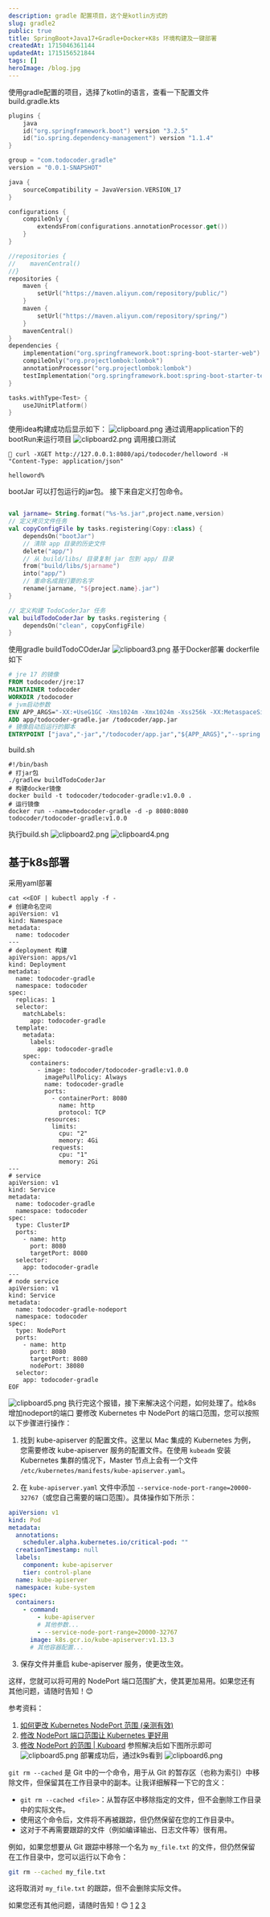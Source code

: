 ```yaml
---
description: gradle 配置项目，这个是kotlin方式的
slug: gradle2
public: true
title: SpringBoot+Java17+Gradle+Docker+K8s 环境构建及一键部署
createdAt: 1715046361144
updatedAt: 1715156521844
tags: []
heroImage: /blog.jpg
---
```

使用gradle配置的项目，选择了kotlin的语言，查看一下配置文件
build.gradle.kts
```kotlin
plugins {
    java
    id("org.springframework.boot") version "3.2.5"
    id("io.spring.dependency-management") version "1.1.4"
}

group = "com.todocoder.gradle"
version = "0.0.1-SNAPSHOT"

java {
    sourceCompatibility = JavaVersion.VERSION_17
}

configurations {
    compileOnly {
        extendsFrom(configurations.annotationProcessor.get())
    }
}

//repositories {
//    mavenCentral()
//}
repositories {
    maven {
        setUrl("https://maven.aliyun.com/repository/public/")
    }
    maven {
        setUrl("https://maven.aliyun.com/repository/spring/")
    }
    mavenCentral()
}
dependencies {
    implementation("org.springframework.boot:spring-boot-starter-web")
    compileOnly("org.projectlombok:lombok")
    annotationProcessor("org.projectlombok:lombok")
    testImplementation("org.springframework.boot:spring-boot-starter-test")
}

tasks.withType<Test> {
    useJUnitPlatform()
}

```
使用idea构建成功后显示如下：
![clipboard.png](/posts/gradle2_clipboard-png.png)
通过调用application下的bootRun来运行项目
![clipboard2.png](/posts/gradle2_clipboard2-png.png)
调用接口测试
```shell
 curl -XGET http://127.0.0.1:8080/api/todocoder/helloword -H "Content-Type: application/json"

helloword%          
```
bootJar 可以打包运行的jar包。
接下来自定义打包命令。
```kotlin

val jarname= String.format("%s-%s.jar",project.name,version)
// 定义拷贝文件任务
val copyConfigFile by tasks.registering(Copy::class) {
    dependsOn("bootJar")
    // 清除 app 目录的历史文件
    delete("app/")
    // 从 build/libs/ 目录复制 jar 包到 app/ 目录
    from("build/libs/$jarname")
    into("app/")
    // 重命名成我们要的名字
    rename(jarname, "${project.name}.jar")
}

// 定义构建 TodoCoderJar 任务
val buildTodoCoderJar by tasks.registering {
    dependsOn("clean", copyConfigFile)
}
```
使用gradle buildTodoCOderJar
![clipboard3.png](/posts/gradle2_clipboard3-png.png)
基于Docker部署
dockerfile如下
```dockerfile
# jre 17 的镜像
FROM todocoder/jre:17
MAINTAINER todocoder
WORKDIR /todocoder
# jvm启动参数
ENV APP_ARGS="-XX:+UseG1GC -Xms1024m -Xmx1024m -Xss256k -XX:MetaspaceSize=128m"
ADD app/todocoder-gradle.jar /todocoder/app.jar
# 镜像启动后运行的脚本
ENTRYPOINT ["java","-jar","/todocoder/app.jar","${APP_ARGS}","--spring.profiles.active=dev","-c"]
```

build.sh
```shell
#!/bin/bash
# 打jar包
./gradlew buildTodoCoderJar
# 构建docker镜像
docker build -t todocoder/todocoder-gradle:v1.0.0 .
# 运行镜像
docker run --name=todocoder-gradle -d -p 8080:8080 todocoder/todocoder-gradle:v1.0.0
```
执行build.sh
![clipboard2.png](/posts/gradle2_clipboard2-png.png)
![clipboard4.png](/posts/gradle2_clipboard4-png.png)
## 基于k8s部署
采用yaml部署
```
cat <<EOF | kubectl apply -f -
# 创建命名空间
apiVersion: v1
kind: Namespace
metadata:
  name: todocoder
---
# deployment 构建
apiVersion: apps/v1
kind: Deployment
metadata:
  name: todocoder-gradle
  namespace: todocoder
spec:
  replicas: 1
  selector:
    matchLabels:
      app: todocoder-gradle
  template:
    metadata:
      labels:
        app: todocoder-gradle
    spec:
      containers:
        - image: todocoder/todocoder-gradle:v1.0.0
          imagePullPolicy: Always
          name: todocoder-gradle
          ports:
            - containerPort: 8080
              name: http
              protocol: TCP
          resources:
            limits:
              cpu: "2"
              memory: 4Gi
            requests:
              cpu: "1"
              memory: 2Gi
---
# service
apiVersion: v1
kind: Service
metadata:
  name: todocoder-gradle
  namespace: todocoder
spec:
  type: ClusterIP
  ports:
    - name: http
      port: 8080
      targetPort: 8080
  selector:
    app: todocoder-gradle
---
# node service
apiVersion: v1
kind: Service
metadata:
  name: todocoder-gradle-nodeport
  namespace: todocoder
spec:
  type: NodePort
  ports:
    - name: http
      port: 8080
      targetPort: 8080
      nodePort: 38080
  selector:
    app: todocoder-gradle
EOF

```
![clipboard5.png](/posts/gradle2_clipboard5-png.png)
执行完这个报错，接下来解决这个问题，如何处理了。给k8s增加nodeport的端口
要修改 Kubernetes 中 NodePort 的端口范围，您可以按照以下步骤进行操作：

1. 找到 kube-apiserver 的配置文件。这里以 Mac 集成的 Kubernetes 为例，您需要修改 kube-apiserver 服务的配置文件。在使用 `kubeadm` 安装 Kubernetes 集群的情况下，Master 节点上会有一个文件 `/etc/kubernetes/manifests/kube-apiserver.yaml`。

2. 在 `kube-apiserver.yaml` 文件中添加 `--service-node-port-range=20000-32767`（或您自己需要的端口范围）。具体操作如下所示：

```yaml
apiVersion: v1
kind: Pod
metadata:
  annotations:
    scheduler.alpha.kubernetes.io/critical-pod: ""
  creationTimestamp: null
  labels:
    component: kube-apiserver
    tier: control-plane
  name: kube-apiserver
  namespace: kube-system
spec:
  containers:
    - command:
        - kube-apiserver
        # 其他参数...
        - --service-node-port-range=20000-32767
      image: k8s.gcr.io/kube-apiserver:v1.13.3
      # 其他容器配置...
```

3. 保存文件并重启 kube-apiserver 服务，使更改生效。

这样，您就可以将可用的 NodePort 端口范围扩大，使其更加易用。如果您还有其他问题，请随时告知！😊

参考资料：

1. [如何更改 Kubernetes NodePort 范围 (亲测有效)](https://zhuanlan.zhihu.com/p/470647732)
2. [修改 NodePort 端口范围让 Kubernetes 更好用](https://zhuanlan.zhihu.com/p/613834350)
3. [修改 NodePort 的范围 | Kuboard](https://www.kuboard.cn/install/install-node-port-range.html)
参照解决后如下图所示即可
![clipboard5.png](/posts/gradle2_clipboard5-png.png)
部署成功后，通过k9s看到
![clipboard6.png](/posts/gradle2_clipboard6-png.png)

`git rm --cached` 是 Git 中的一个命令，用于从 Git 的暂存区（也称为索引）中移除文件，但保留其在工作目录中的副本。让我详细解释一下它的含义：

- `git rm --cached <file>`：从暂存区中移除指定的文件，但不会删除工作目录中的实际文件。
- 使用这个命令后，文件将不再被跟踪，但仍然保留在您的工作目录中。
- 这对于不再需要跟踪的文件（例如编译输出、日志文件等）很有用。

例如，如果您想要从 Git 跟踪中移除一个名为 `my_file.txt` 的文件，但仍然保留在工作目录中，您可以运行以下命令：

```bash
git rm --cached my_file.txt
```

这将取消对 `my_file.txt` 的跟踪，但不会删除实际文件。

如果您还有其他问题，请随时告知！😊 [1](https://git-scm.com/docs/git-rm) [2](https://stackoverflow.com/questions/65434544/whats-the-difference-between-git-rm-cached-git-restore-staged-and-gi) [3](https://timmousk.com/blog/git-rm-cached/)
